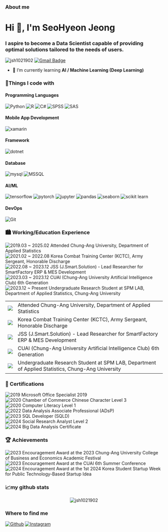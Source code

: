 <h3>About me</h3>

<h1 align="left">Hi 👋, I'm SeoHyeon Jeong</h1>
<h3 align="left">I aspire to become a Data Scientist capable of providing optimal solutions tailored to the needs of users.</h3>

<p align="left">
  <img src="https://komarev.com/ghpvc/?username=jsh1021902&label=Profile%20views&color=0e75b6&style=flat" alt="jsh1021902" />
  <a href="mailto:jsh1021902@gmail.com">
    <img src="https://img.shields.io/badge/-jsh1021902@gmail.com-c14438?style=flat-square&logo=Gmail&logoColor=white" alt="Gmail Badge" />
  </a>
</p>

- 🌱 I’m currently learning **AI / Machine Learning (Deep Learning)**
  



<h3>💪Things I code with</h3>
<h4>Programming Languages</h4>
<p>
  <img alt="Python" src="https://img.shields.io/badge/-Python-3776AB?style=flat-square&logo=Python&logoColor=white"/>
  <img alt="R" src="https://img.shields.io/badge/R-276DC3?style==flat-square&logo=r&logoColor=white"/>
  <img alt="C#" src="https://img.shields.io/badge/C%23-6A0DAD?style=flat-square&logo=csharp&logoColor=white"/>
  <img alt="SPSS" src="https://img.shields.io/badge/SPSS%23-6A0DAD?style=flat-square&logo=SPSS&logoColor=white"/>
  <img alt="SAS" src="https://img.shields.io/badge/SAS%23-6A0DAD?style=flat-square&logo=SAS&logoColor=white"/>
</p>

<h4>Mobile App Development</h4>
<p>
  <img alt="xamarin" src="https://img.shields.io/badge/-xamarin-3776AB?style=flat-square&logo=xamarin&logoColor=white"/>
</p>

<h4>Framework</h4>
<p>
  <img alt="dotnet" src="https://img.shields.io/badge/-dotnet-3776AB?style=flat-square&logo=dotnet&logoColor=white"/>
</p>

<h4>Database</h4>
<p>
  <img alt="mysql" src="https://img.shields.io/badge/MySQL-00000F?style==flat-square&logo=mysql&logoColor=white"/>
  <img alt="MSSQL" src="https://img.shields.io/badge/MSSQL-CC2927?style==flat-square&logo=microsoft-sql-server&logoColor=white"/>
</p>

<h4>AI/ML</h4>
<p>
  <img alt="tensorflow" src="https://img.shields.io/badge/TensorFlow-FF6F00?style=flat-square&logo=tensorflow&logoColor=white"/>
  <img alt="pytorch" src="https://img.shields.io/badge/PyTorch-EE4C2C?style=flat-square&logo=pytorch&logoColor=white"/>
  <img alt="jupyter" src="https://img.shields.io/badge/Jupyter-F37626?style=flat-square&logo=jupyter&logoColor=white"/>
  <img alt="pandas" src="https://img.shields.io/badge/pandas-150458?style=flat-square&logo=pandas&logoColor=white"/>
  <img alt="seaborn" src="https://img.shields.io/badge/seaborn-276DC3?style=flat-square&logo=seaborn&logoColor=white"/>
  <img alt="scikit learn" src="https://img.shields.io/badge/scikit learn-F7931E?style=flat-square&logo=scikit learn&logoColor=white"/>
</p>

<h4>DevOps</h4>
<p>
  <img src="https://img.shields.io/badge/git-F05032?style=flat-square&logo=git&logoColor=white" alt="Git"/>
</p>

<h3>🏙️ Working/Education Experience</h3>

![2019.03 ~ 2025.02](https://img.shields.io/badge/2019.03%20~%202025.02-87CEEB?style=flat-square) Attended Chung-Ang University, Department of Applied Statistics  
![2021.02 ~ 2022.08](https://img.shields.io/badge/2021.02%20~%202022.08-87CEEB?style=flat-square) Korea Combat Training Center (KCTC), Army Sergeant, Honorable Discharge  
![2022.08 ~ 2023.12](https://img.shields.io/badge/2022.08%20~%202023.12-87CEEB?style=flat-square) JSS (J.Smart.Solution) - Lead Researcher for SmartFactory ERP & MES Development  
![2023.03 ~ 2023.12](https://img.shields.io/badge/2023.03%20~%202023.12-87CEEB?style=flat-square) CUAI (Chung-Ang University Artificial Intelligence Club) 6th Generation  
![2023.12 ~ Present](https://img.shields.io/badge/2023.12%20~%20Present-87CEEB?style=flat-square) Undergraduate Research Student at SPM LAB, Department of Applied Statistics, Chung-Ang University  

<table>
  <tr>
    <td><img src="https://img.shields.io/badge/2019.03%20~%202025.02-87CEEB?style=flat-square" /></td>
    <td>Attended Chung-Ang University, Department of Applied Statistics</td>
  </tr>
  <tr>
    <td><img src="https://img.shields.io/badge/2021.02%20~%202022.08-87CEEB?style=flat-square" /></td>
    <td>Korea Combat Training Center (KCTC), Army Sergeant, Honorable Discharge</td>
  </tr>
  <tr>
    <td><img src="https://img.shields.io/badge/2022.08%20~%202023.12-87CEEB?style=flat-square" /></td>
    <td>JSS (J.Smart.Solution) - Lead Researcher for SmartFactory ERP & MES Development</td>
  </tr>
  <tr>
    <td><img src="https://img.shields.io/badge/2023.03%20~%202023.12-87CEEB?style=flat-square" /></td>
    <td>CUAI (Chung-Ang University Artificial Intelligence Club) 6th Generation</td>
  </tr>
  <tr>
    <td><img src="https://img.shields.io/badge/2023.12%20~%20Present-87CEEB?style=flat-square" /></td>
    <td>Undergraduate Research Student at SPM LAB, Department of Applied Statistics, Chung-Ang University</td>
  </tr>
</table>


<h3>📜 Certifications</h3>

![2019](https://img.shields.io/badge/2019-FFA07A?style=flat-square) Microsoft Office Specialist 2019  
![2020](https://img.shields.io/badge/2020-FFA07A?style=flat-square) Chamber of Commerce Chinese Character Level 3  
![2020](https://img.shields.io/badge/2020-FFA07A?style=flat-square) Computer Literacy Level 1  
![2022](https://img.shields.io/badge/2022-FFA07A?style=flat-square) Data Analysis Associate Professional (ADsP)  
![2023](https://img.shields.io/badge/2023-FFA07A?style=flat-square) SQL Developer (SQLD)  
![2024](https://img.shields.io/badge/2024-FFA07A?style=flat-square) Social Research Analyst Level 2  
![2024](https://img.shields.io/badge/2024-FFA07A?style=flat-square) Big Data Analysis Certificate  

<h3>🏆 Achievements</h3>

![2023](https://img.shields.io/badge/2023-FFD700?style=flat-square) Encouragement Award at the 2023 Chung-Ang University College of Business and Economics Academic Festival  
![2023](https://img.shields.io/badge/2023-FFD700?style=flat-square) Encouragement Award at the CUAI 6th Summer Conference  
![2024](https://img.shields.io/badge/2024-FFD700?style=flat-square) Encouragement Award at the 1st 2024 Korea Student Startup Week for Public Technology-Based Startup Idea  

<h3 align="left">📈my github stats</h3>
<p align="center"> <img src="https://github-readme-stats.vercel.app/api?username=jsh1021902&show_icons=true&theme=gotham" alt="jsh1021902"/>

<h3>Where to find me</h3>
<p>
  <a href="https://github.com/jsh1021902" target="_blank"><img alt="Github" src="https://img.shields.io/badge/GitHub-%2312100E.svg?&style=flat-square&logo=Github&logoColor=white"/></a>
  <a href="https://instagram.com/jsh1021902" target="_blank"><img alt="Instagram" src="https://img.shields.io/badge/instagram-%231DA1F2.svg?&style=flat-square&logo=instagram&logoColor=white"/></a>
</p>
